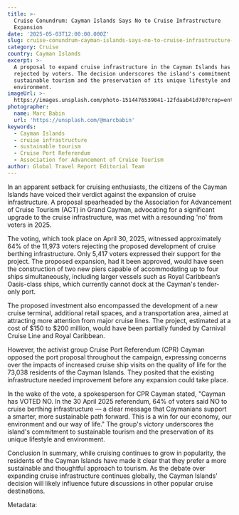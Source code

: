 ```yaml
---
title: >-
  Cruise Conundrum: Cayman Islands Says No to Cruise Infrastructure
  Expansion
date: '2025-05-03T12:00:00.000Z'
slug: cruise-conundrum-cayman-islands-says-no-to-cruise-infrastructure-expansion
category: Cruise
country: Cayman Islands
excerpt: >-
  A proposal to expand cruise infrastructure in the Cayman Islands has been
  rejected by voters. The decision underscores the island's commitment to
  sustainable tourism and the preservation of its unique lifestyle and
  environment.
imageUrl: >-
  https://images.unsplash.com/photo-1514476539041-12fdaab41d70?crop=entropy&cs=tinysrgb&fit=max&fm=jpg&ixid=M3w3Mzk5OTB8MHwxfHNlYXJjaHwzfHxDYXltYW4lMjBJc2xhbmRzfGVufDB8MHx8fDE3NDYyNzQ1NjZ8MA&ixlib=rb-4.0.3&q=80&w=1080
photographer:
  name: Marc Babin
  url: 'https://unsplash.com/@marcbabin'
keywords:
  - Cayman Islands
  - cruise infrastructure
  - sustainable tourism
  - Cruise Port Referendum
  - Association for Advancement of Cruise Tourism
author: Global Travel Report Editorial Team
---
```


In an apparent setback for cruising enthusiasts, the citizens of the Cayman Islands have voiced their verdict against the expansion of cruise infrastructure. A proposal spearheaded by the Association for Advancement of Cruise Tourism (ACT) in Grand Cayman, advocating for a significant upgrade to the cruise infrastructure, was met with a resounding 'no' from voters in 2025.

The voting, which took place on April 30, 2025, witnessed approximately 64% of the 11,973 voters rejecting the proposed development of cruise berthing infrastructure. Only 5,417 voters expressed their support for the project. The proposed expansion, had it been approved, would have seen the construction of two new piers capable of accommodating up to four ships simultaneously, including larger vessels such as Royal Caribbean’s Oasis-class ships, which currently cannot dock at the Cayman's tender-only port.

The proposed investment also encompassed the development of a new cruise terminal, additional retail spaces, and a transportation area, aimed at attracting more attention from major cruise lines. The project, estimated at a cost of $150 to $200 million, would have been partially funded by Carnival Cruise Line and Royal Caribbean.

However, the activist group Cruise Port Referendum (CPR) Cayman opposed the port proposal throughout the campaign, expressing concerns over the impacts of increased cruise ship visits on the quality of life for the 73,038 residents of the Cayman Islands. They posited that the existing infrastructure needed improvement before any expansion could take place.

In the wake of the vote, a spokesperson for CPR Cayman stated, "Cayman has VOTED NO. In the 30 April 2025 referendum, 64% of voters said NO to cruise berthing infrastructure — a clear message that Caymanians support a smarter, more sustainable path forward. This is a win for our economy, our environment and our way of life." The group's victory underscores the island's commitment to sustainable tourism and the preservation of its unique lifestyle and environment.

Conclusion
In summary, while cruising continues to grow in popularity, the residents of the Cayman Islands have made it clear that they prefer a more sustainable and thoughtful approach to tourism. As the debate over expanding cruise infrastructure continues globally, the Cayman Islands' decision will likely influence future discussions in other popular cruise destinations.

Metadata:

